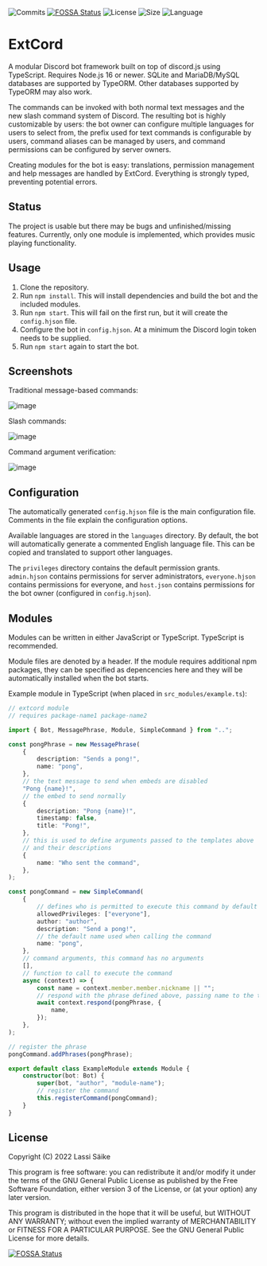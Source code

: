 ![Commits](https://img.shields.io/github/last-commit/lasa01/extcord.svg)
[![FOSSA Status](https://app.fossa.io/api/projects/git%2Bgithub.com%2Flasa01%2FExtCord.svg?type=shield)](https://app.fossa.io/projects/git%2Bgithub.com%2Flasa01%2FExtCord?ref=badge_shield)
![License](https://img.shields.io/github/license/lasa01/extcord.svg)
![Size](https://img.shields.io/github/languages/code-size/lasa01/extcord.svg)
![Language](https://img.shields.io/github/languages/top/lasa01/extcord.svg)
# ExtCord
A modular Discord bot framework built on top of discord.js using TypeScript.
Requires Node.js 16 or newer.
SQLite and MariaDB/MySQL databases are supported by TypeORM. Other databases supported by TypeORM may also work.

The commands can be invoked with both normal text messages and the new slash command system of Discord.
The resulting bot is highly customizable by users:
the bot owner can configure multiple languages for users to select from,
the prefix used for text commands is configurable by users,
command aliases can be managed by users,
and command permissions can be configured by server owners.

Creating modules for the bot is easy:
translations, permission management and help messages are handled by ExtCord.
Everything is strongly typed, preventing potential errors.

## Status
The project is usable but there may be bugs and unfinished/missing features.
Currently, only one module is implemented, which provides music playing functionality.

## Usage
1. Clone the repository.
2. Run `npm install`. This will install dependencies and build the bot and the included modules.
3. Run `npm start`. This will fail on the first run, but it will create the `config.hjson` file.
4. Configure the bot in `config.hjson`. At a minimum the Discord login token needs to be supplied.
5. Run `npm start` again to start the bot.

## Screenshots
Traditional message-based commands:

![image](https://user-images.githubusercontent.com/3680681/148651429-3461ea88-05fc-4d23-8c29-c79aab4c6ee7.png)

Slash commands:

![image](https://user-images.githubusercontent.com/3680681/148651457-f34ee77e-552a-40b4-aea4-68a0837da539.png)

Command argument verification:

![image](https://user-images.githubusercontent.com/3680681/148651546-0777336d-f043-4ee4-978f-0a8d3b78c31d.png)

## Configuration
The automatically generated `config.hjson` file is the main configuration file.
Comments in the file explain the configuration options.

Available languages are stored in the `languages` directory.
By default, the bot will automatically generate a commented English language file.
This can be copied and translated to support other languages.

The `privileges` directory contains the default permission grants.
`admin.hjson` contains permissions for server administrators,
`everyone.hjson` contains permissions for everyone,
and `host.json` contains permissions for the bot owner (configured in `config.hjson`).

## Modules
Modules can be written in either JavaScript or TypeScript. TypeScript is recommended.

Module files are denoted by a header.
If the module requires additional npm packages, they can be specified as depencencies here
and they will be automatically installed when the bot starts.

Example module in TypeScript (when placed in `src_modules/example.ts`):
```ts
// extcord module
// requires package-name1 package-name2

import { Bot, MessagePhrase, Module, SimpleCommand } from "..";

const pongPhrase = new MessagePhrase(
    {
        description: "Sends a pong!",
        name: "pong",
    },
    // the text message to send when embeds are disabled
    "Pong {name}!",
    // the embed to send normally
    {
        description: "Pong {name}!",
        timestamp: false,
        title: "Pong!",
    },
    // this is used to define arguments passed to the templates above
    // and their descriptions
    {
        name: "Who sent the command",
    },
);

const pongCommand = new SimpleCommand(
    {
        // defines who is permitted to execute this command by default
        allowedPrivileges: ["everyone"],
        author: "author",
        description: "Send a pong!",
        // the default name used when calling the command
        name: "pong",
    },
    // command arguments, this command has no arguments
    [],
    // function to call to execute the command
    async (context) => {
        const name = context.member.member.nickname || "";
        // respond with the phrase defined above, passing name to the templates
        await context.respond(pongPhrase, {
            name,
        });
    },
);

// register the phrase
pongCommand.addPhrases(pongPhrase);

export default class ExampleModule extends Module {
    constructor(bot: Bot) {
        super(bot, "author", "module-name");
        // register the command
        this.registerCommand(pongCommand);
    }
}

```


## License
Copyright (C) 2022 Lassi Säike

This program is free software: you can redistribute it and/or modify
it under the terms of the GNU General Public License as published by
the Free Software Foundation, either version 3 of the License, or
(at your option) any later version.

This program is distributed in the hope that it will be useful,
but WITHOUT ANY WARRANTY; without even the implied warranty of
MERCHANTABILITY or FITNESS FOR A PARTICULAR PURPOSE.  See the
GNU General Public License for more details.

[![FOSSA Status](https://app.fossa.io/api/projects/git%2Bgithub.com%2Flasa01%2FExtCord.svg?type=large)](https://app.fossa.io/projects/git%2Bgithub.com%2Flasa01%2FExtCord?ref=badge_large)
